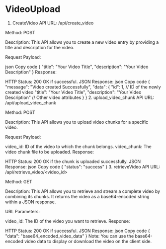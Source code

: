 # VideoUpload

1. CreateVideo API
URL: /api/create_video

Method: POST

Description: This API allows you to create a new video entry by providing a title and description for the video.

Request Payload:

json
Copy code
{
    "title": "Your Video Title",
    "description": "Your Video Description"
}
Response:

HTTP Status: 200 OK if successful.
JSON Response:
json
Copy code
{
    "message": "Video created Successfully",
    "data": {
        "id": 1, // ID of the newly created video
        "title": "Your Video Title",
        "description": "Your Video Description"
        // Other video attributes
    }
}
2. upload_video_chunk API
URL: /api/upload_video_chunk

Method: POST

Description: This API allows you to upload video chunks for a specific video.

Request Payload:

video_id: ID of the video to which the chunk belongs.
video_chunk: The video chunk file to be uploaded.
Response:

HTTP Status: 200 OK if the chunk is uploaded successfully.
JSON Response:
json
Copy code
{
    "status": "success"
}
3. retrieveVideo API
URL: /api/retrieve_video/<video_id>

Method: GET

Description: This API allows you to retrieve and stream a complete video by combining its chunks. It returns the video as a base64-encoded string within a JSON response.

URL Parameters:

video_id: The ID of the video you want to retrieve.
Response:

HTTP Status: 200 OK if successful.
JSON Response:
json
Copy code
{
    "data": "base64_encoded_video_data"
}
Note: You can use the base64-encoded video data to display or download the video on the client side.



